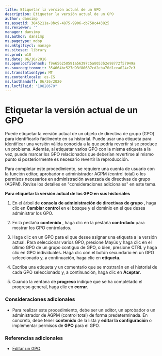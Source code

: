 ```yaml
---
title: Etiquetar la versión actual de un GPO
description: Etiquetar la versión actual de un GPO
author: dansimp
ms.assetid: 3845211a-0bc9-4875-9906-cb758c443825
ms.reviewer: ''
manager: dansimp
ms.author: dansimp
ms.pagetype: mdop
ms.mktglfcycl: manage
ms.sitesec: library
ms.prod: w10
ms.date: 06/16/2016
ms.openlocfilehash: f9e656258591a56397c5a8053b2e98772f57949a
ms.sourcegitcommit: 354664bc527d93f80687cd2eba70d1eea024c7c3
ms.translationtype: MT
ms.contentlocale: es-ES
ms.lasthandoff: 06/26/2020
ms.locfileid: "10820670"
---
```

# Etiquetar la versión actual de un GPO


Puede etiquetar la versión actual de un objeto de directiva de grupo (GPO) para identificarlo fácilmente en su historial. Puede usar una etiqueta para identificar una versión válida conocida a la que podría revertir si se produce un problema. Además, al etiquetar varios GPO con la misma etiqueta a la vez, puede marcar los GPO relacionados que deberían revertirse al mismo punto si posteriormente es necesario revertir la reproducción.

Para completar este procedimiento, se requiere una cuenta de usuario con la función editor, aprobador o administrador AGPM (control total) o los permisos necesarios en administración avanzada de directivas de grupo (AGPM). Revise los detalles en "consideraciones adicionales" en este tema.

**Para etiquetar la versión actual de los GPO en sus historiales**

1.  En el árbol de **consola de administración de directivas de grupo** , haga clic en **Cambiar control** en el bosque y el dominio en el que desea administrar los GPO.

2.  En la pestaña **contenido** , haga clic en la pestaña **controlado** para mostrar los GPO controlados.

3.  Haga clic en un GPO para el que desee asignar una etiqueta a la versión actual. Para seleccionar varios GPO, presione Mayús y haga clic en el último GPO de un grupo contiguo de GPO, o bien, presione CTRL y haga clic en GPO individuales. Haga clic con el botón secundario en un GPO seleccionado y, a continuación, haga clic en **etiqueta**.

4.  Escriba una etiqueta y un comentario que se mostrarán en el historial de cada GPO seleccionado y, a continuación, haga clic en **Aceptar**.

5.  Cuando la ventana de **progreso** indique que se ha completado el progreso general, haga clic en **cerrar**.

### Consideraciones adicionales

-   Para realizar este procedimiento, debe ser un editor, un aprobador o un administrador de AGPM (control total) de forma predeterminada. En concreto, debe tener **contenido** de la lista y **editar la configuración** o implementar permisos de **GPO** para el GPO.

### Referencias adicionales

-   [Editar un GPO](editing-a-gpo-agpm30ops.md)

 

 





